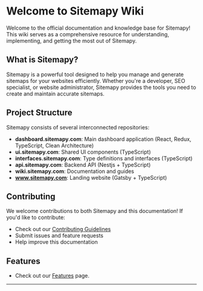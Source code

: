 # Welcome to Sitemapy Wiki

Welcome to the official documentation and knowledge base for Sitemapy! This wiki serves as a comprehensive resource for understanding, implementing, and getting the most out of Sitemapy.

## What is Sitemapy?

Sitemapy is a powerful tool designed to help you manage and generate sitemaps for your websites efficiently. Whether you're a developer, SEO specialist, or website administrator, Sitemapy provides the tools you need to create and maintain accurate sitemaps.

## Project Structure

Sitemapy consists of several interconnected repositories:

- **dashboard.sitemapy.com**: Main dashboard application (React, Redux, TypeScript, Clean Architecture)
- **ui.sitemapy.com**: Shared UI components (TypeScript)
- **interfaces.sitemapy.com**: Type definitions and interfaces (TypeScript)
- **api.sitemapy.com**: Backend API (Nestjs + TypeScript)
- **wiki.sitemapy.com**: Documentation and guides
- **www.sitemapy.com**: Landing website (Gatsby + TypeScript)

## Contributing

We welcome contributions to both Sitemapy and this documentation! If you'd like to contribute:

- Check out our [Contributing Guidelines](contributing.md)
- Submit issues and feature requests
- Help improve this documentation

## Features

- Check out our [Features](features.md) page.

---
